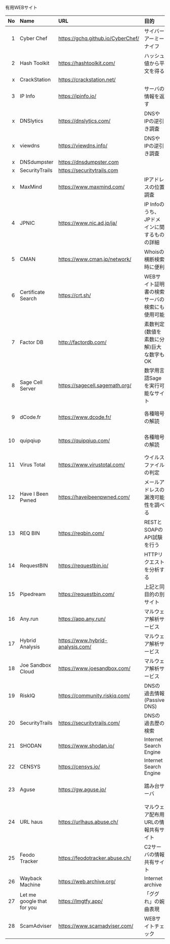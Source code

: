 有用WEBサイト

|No | Name               | URL                               |目的                                         |用途|
|--:|:--                 |:--                                |:--                                           |:--|
|  1| Cyber Chef         | https://gchq.github.io/CyberChef/ |サイバーアーミーナイフ                        ||
|  2| Hash Toolkit       | https://hashtoolkit.com/          |ハッシュ値から平文を得る                      ||
|  x| CrackStation       | https://crackstation.net/         |                                            ||
|  3| IP Info            | https://ipinfo.io/                |サーバの情報を返す                            |Network問題で使用|
|  x| DNSlytics          | https://dnslytics.com/            |DNSやIPの逆引き調査                          |Network問題で使用|
|  x| viewdns            | https://viewdns.info/            |DNSやIPの逆引き調査                          |Network問題で使用|
|  x| DNSdumpster        | https://dnsdumpster.com
|  x| SecurityTrails     | https://securitytrails.com
|  x| MaxMind            | https://www.maxmind.com/          |IPアドレスの位置調査                          |Network問題で使用|
|  4| JPNIC              | https://www.nic.ad.jp/ja/         |IP Infoのうち、JPドメインに関するものの詳細   |解析で使用|
|  5| CMAN               | https://www.cman.jp/network/      |Whoisの横断検索時に便利                       |解析で使用|
|  6| Certificate Search | https://crt.sh/                   |WEBサイト証明書の検索サーバの検索にも使用可能 |Network問題で使用|
|  7| Factor DB          | http://factordb.com/              |素数判定(数値を素数に分解)巨大な数字もOK      |CRYPT問題で使用|
|  8| Sage Cell Server   | https://sagecell.sagemath.org/    |数学用言語Sageを実行可能なサイト              |CRYPT問題で使用|
|  9| dCode.fr           | https://www.dcode.fr/             |各種暗号の解読                                |CRYPT問題で使用|
| 10| quipqiup           | https://quipqiup.com/             |各種暗号の解読                                |CRYPT問題で使用|
| 11| Virus Total        | https://www.virustotal.com/       |ウイルスファイルの判定                        |解析で使用|
| 12| Have I Been Pwned  | https://haveibeenpwned.com/       |メールアドレスの漏洩可能性を調べる            ||
| 13| REQ BIN            | https://reqbin.com/               |RESTとSOAPのAPI試験を行う                     |WEB問題で使用|
| 14| RequestBIN         | https://requestbin.io/            |HTTPリクエストを分析する                      |WEB問題で使用|
| 15| Pipedream          | https://requestbin.com/           |上記と同目的の別サイト                        ||
| 16| Any.run            | https://app.any.run/              |マルウェア解析サービス                        ||
| 17| Hybrid Analysis    | https://www.hybrid-analysis.com/  |マルウェア解析サービス                        ||
| 18| Joe Sandbox Cloud  | https://www.joesandbox.com/       |マルウェア解析サービス                        ||
| 19| RiskIQ             | https://community.riskiq.com/     |DNSの過去情報(Passive DNS)                    ||
| 20| SecurityTrails     | https://securitytrails.com/       |DNSの過去歴の検索                             ||
| 21| SHODAN             | https://www.shodan.io/            |Internet Search Engine                        || 
| 22| CENSYS             | https://censys.io/                |Internet Search Engine                        ||
| 23| Aguse              | https://gw.aguse.jp/              |踏み台サーバ                                  |マルウェア調査で使用|
| 24| URL haus           | https://urlhaus.abuse.ch/         |マルウェア配布用URLの情報共有サイト           |マルウェア調査で使用|
| 25| Feodo Tracker      | https://feodotracker.abuse.ch/    |C2サーバの情報共有サイト                      |マルウェア調査で使用|
| 26| Wayback Machine    | https://web.archive.org/          |Internet archive                              ||
| 27| Let me google that for you| https://lmgtfy.app/        |「ググれ」の婉曲表現 ||
| 28| ScamAdviser        | https://www.scamadviser.com/      |WEBサイトチェック  |安全性調査|　

